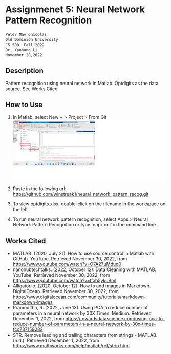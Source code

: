 # Assignmenet 5: Neural Network Pattern Recognition

    Peter Mavronicolas
    Old Dominion University
    CS 580, Fall 2022
    Dr. Yaohang Li
    November 28,2022

## Description
Pattern recognition using neural network in Matlab. Optdigits as the data source. See Works Cited

## How to Use
1) In Matlab, select New + > Project > From Git
![Open Github Clone](open_project.png "Open Github Clone")

2) Paste in the following url: https://github.com/winstreak1/neural_network_pattern_recog.git
3) To view optdigits.xlsx, double-click on the filename in the workspace on the left.
3) To run neural network pattern recognition, select Apps > Neural Network Pattern Recognition or 
type 'nnprtool' in the command line.

## Works Cited
* MATLAB. (2020, July 21). How to use source control in Matlab with GitHub. YouTube. Retrieved November 30, 2022, from https://www.youtube.com/watch?v=O7A27uMduo0 
* nanohubtechtalks. (2022, October 12). Data Cleaning with MATLAB. YouTube. Retrieved November 30, 2022, from https://www.youtube.com/watch?v=tfxh5ykuBmI 
* Alligator.io. (2020, October 12). How to add images in Markdown. DigitalOcean. Retrieved November 30, 2022, from https://www.digitalocean.com/community/tutorials/markdown-markdown-images
* Pramoditha, R. (2022, June 13). Using PCA to reduce number of parameters in a neural network by 30X Times. Medium. Retrieved December 1, 2022, from https://towardsdatascience.com/using-pca-to-reduce-number-of-parameters-in-a-neural-network-by-30x-times-fcc737159282
* STR. Remove leading and trailing characters from strings - MATLAB. (n.d.). Retrieved December 1, 2022, from https://www.mathworks.com/help/matlab/ref/strip.html